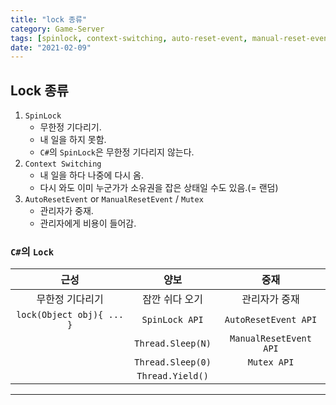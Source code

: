 ```yaml
---
title: "lock 종류"
category: Game-Server
tags: [spinlock, context-switching, auto-reset-event, manual-reset-event, mutex]
date: "2021-02-09"
---
```


## Lock 종류

1. `SpinLock`
   - 무한정 기다리기.
   - 내 일을 하지 못함.
   - `C#`의 `SpinLock`은 무한정 기다리지 않는다.
2. `Context Switching`
   - 내 일을 하다 나중에 다시 옴.
   - 다시 와도 이미 누군가가 소유권을 잡은 상태일 수도 있음.(= 랜덤)
3. `AutoResetEvent` or `ManualResetEvent` / `Mutex`
   - 관리자가 중재.
   - 관리자에게 비용이 들어감.

### `C#`의 `Lock`

|           근성            |       양보        |          중재          |
| :-----------------------: | :---------------: | :--------------------: |
|      무한정 기다리기      |  잠깐 쉬다 오기   |     관리자가 중재      |
| `lock(Object obj){ ... }` |  `SpinLock API`   |  `AutoResetEvent API`  |
|                           | `Thread.Sleep(N)` | `ManualResetEvent API` |
|                           | `Thread.Sleep(0)` |      `Mutex API`       |
|                           | `Thread.Yield()`  |                        |

---
